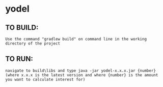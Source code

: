 # yodel

## TO BUILD:
    Use the command "gradlew build" on command line in the working directory of the project
## TO RUN:
    navigate to build\libs and type java -jar yodel-x.x.x.jar {number}
    (where x.x.x is the latest version and where {number} is the amount you want to calculate interest for)
